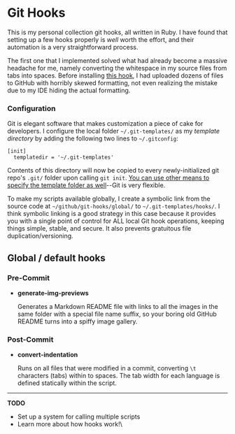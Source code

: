 # Git Hooks
This is my personal collection git hooks, all written in Ruby. I have found that setting up a few hooks properly is *well* worth the effort, and their automation is a very straightforward process.

The first one that I implemented solved what had already become a massive headache for me, namely converting the whitespace in my source files from tabs into spaces. Before installing [this hook][1], I had uploaded dozens of files to GitHub with horribly skewed formatting, not even realizing the mistake due to my IDE hiding the actual formatting.

### Configuration
Git is elegant software that makes customization a piece of cake for developers. I configure the local folder `~/.git-templates/` as my *template directory* by adding the following two lines to `~/.gitconfig`:

```aconf
[init]
  templatedir = '~/.git-templates'
```

Contents of this directory will now be copied to every newly-initialized git repo's `.git/` folder upon calling `git init`. [You can use other means to specify the template folder as well][1]--Git is very flexible.

To make my scripts available globally, I create a symbolic link from the source code at `~/github/git-hooks/global/` to `~/.git-templates/hooks/`. I think symbolic linking is a good strategy in this case because it provides you with a single point of control for ALL local Git hook operations, keeping things simple, stable, and secure. It also prevents gratuitous file duplication/versioning.

## Global / default hooks

### Pre-Commit

- **generate-img-previews**

    Generates a Markdown README file with links to all the images in the same folder with a special file name suffix, so your boring old GitHub README turns into a spiffy image gallery.
    
### Post-Commit

- **convert-indentation**

    Runs on all files that were modified in a commit, converting `\t` characters (tabs) within to spaces. The tab width for each language is defined statically within the script.
    
---
**TODO**

- Set up a system for calling multiple scripts
- Learn more about how hooks work!\
    

[1]: /post-commit/convert-indentation.rb